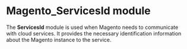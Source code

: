 # Magento_ServicesId module

The **ServicesId** module is used when Magento needs to communicate with cloud services. 
It provides the necessary identification information about the Magento instance to the service.
